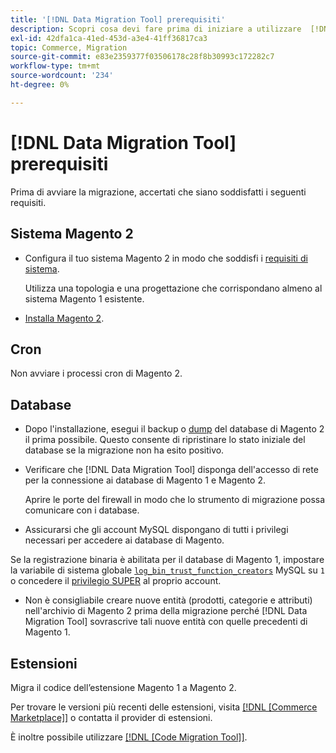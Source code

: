 ```yaml
---
title: '[!DNL Data Migration Tool] prerequisiti'
description: Scopri cosa devi fare prima di iniziare a utilizzare  [!DNL Data Migration Tool]  per trasferire dati tra Magento 1 e Magento 2.
exl-id: 42dfa1ca-41ed-453d-a3e4-41ff36817ca3
topic: Commerce, Migration
source-git-commit: e83e2359377f03506178c28f8b30993c172282c7
workflow-type: tm+mt
source-wordcount: '234'
ht-degree: 0%

---
```


# [!DNL Data Migration Tool] prerequisiti

Prima di avviare la migrazione, accertati che siano soddisfatti i seguenti requisiti.

## Sistema Magento 2

* Configura il tuo sistema Magento 2 in modo che soddisfi i [requisiti di sistema](../../installation/system-requirements.md).

  Utilizza una topologia e una progettazione che corrispondano almeno al sistema Magento 1 esistente.

* [Installa Magento 2](../../installation/overview.md).

## Cron

Non avviare i processi cron di Magento 2.

## Database

* Dopo l&#39;installazione, esegui il backup o [dump](https://dev.mysql.com/doc/refman/8.0/en/mysqldump.html) del database di Magento 2 il prima possibile. Questo consente di ripristinare lo stato iniziale del database se la migrazione non ha esito positivo.

* Verificare che [!DNL Data Migration Tool] disponga dell&#39;accesso di rete per la connessione ai database di Magento 1 e Magento 2.

  Aprire le porte del firewall in modo che lo strumento di migrazione possa comunicare con i database.

* Assicurarsi che gli account MySQL dispongano di tutti i privilegi necessari per accedere ai database di Magento.

Se la registrazione binaria è abilitata per il database di Magento 1, impostare la variabile di sistema globale [`log_bin_trust_function_creators`](https://dev.mysql.com/doc/refman/5.7/en/server-system-variables.html#sysvar_log_bin_trust_function_creators) MySQL su `1` o concedere il [privilegio SUPER](https://dev.mysql.com/doc/refman/5.7/en/privileges-provided.html#priv_super) al proprio account.

* Non è consigliabile creare nuove entità (prodotti, categorie e attributi) nell&#39;archivio di Magento 2 prima della migrazione perché [!DNL Data Migration Tool] sovrascrive tali nuove entità con quelle precedenti di Magento 1.

## Estensioni

Migra il codice dell’estensione Magento 1 a Magento 2.

Per trovare le versioni più recenti delle estensioni, visita [[!DNL [Commerce Marketplace]]](https://marketplace.magento.com/) o contatta il provider di estensioni.

È inoltre possibile utilizzare [[!DNL [Code Migration Tool]]](https://github.com/magento-commerce/code-migration/blob/develop/README.md).
